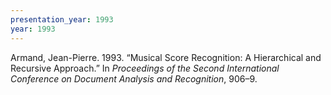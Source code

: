```yaml
---
presentation_year: 1993
year: 1993
---
```


Armand, Jean-Pierre. 1993. “Musical Score Recognition: A Hierarchical and Recursive Approach.” In <i>Proceedings of the Second International Conference on Document Analysis and Recognition</i>, 906–9.